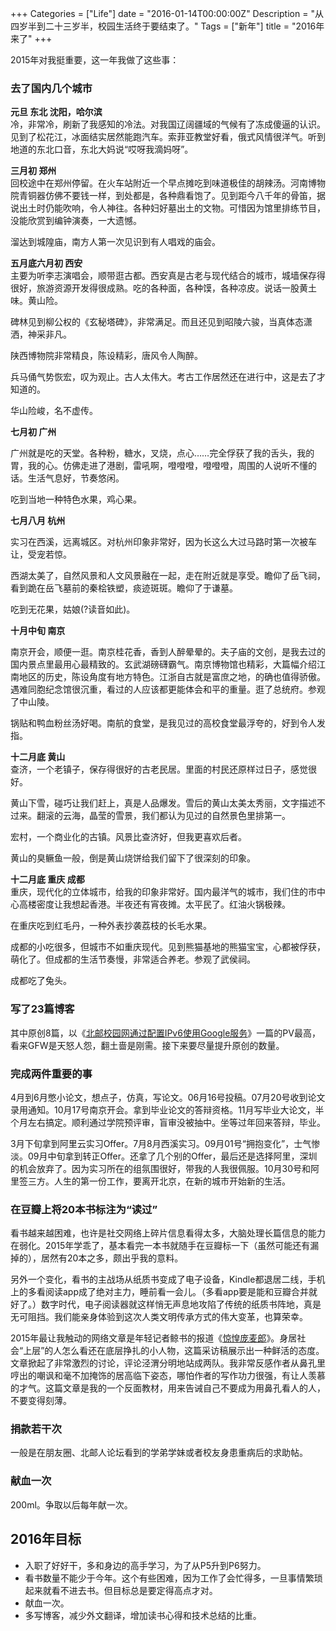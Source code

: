 +++
Categories = ["Life"]
date =  "2016-01-14T00:00:00Z"
Description = "从四岁半到二十三岁半，校园生活终于要结束了。"
Tags = ["新年"]
title =  "2016年来了"
+++

2015年对我挺重要，这一年我做了这些事：    

### 去了国内几个城市     

**元旦 东北 沈阳，哈尔滨**     
冷，非常冷，刷新了我感知的冷法。对我国辽阔疆域的气候有了冻成傻逼的认识。见到了松花江，冰面结实居然能跑汽车。索菲亚教堂好看，俄式风情很洋气。听到地道的东北口音，东北大妈说“哎呀我滴妈呀”。    

**三月初 郑州**    
回校途中在郑州停留。在火车站附近一个早点摊吃到味道极佳的胡辣汤。河南博物院青铜器仿佛不要钱一样，到处都是，各种鼎看饱了。见到距今八千年的骨笛，据说出土时仍能吹响，令人神往。各种妇好墓出土的文物。可惜因为馆里排练节目，没能欣赏到编钟演奏，一大遗憾。    
    
溜达到城隍庙，南方人第一次见识到有人唱戏的庙会。     

**五月底六月初 西安**     
主要为听李志演唱会，顺带逛古都。西安真是古老与现代结合的城市，城墙保存得很好，旅游资源开发得很成熟。吃的各种面，各种馍，各种凉皮。说话一股黄土味。黄山险。    

碑林见到柳公权的《玄秘塔碑》，非常满足。而且还见到昭陵六骏，当真体态潇洒，神采非凡。     
     
陕西博物院非常精良，陈设精彩，唐风令人陶醉。    
      
兵马俑气势恢宏，叹为观止。古人太伟大。考古工作居然还在进行中，这是去了才知道的。     
     
华山险峻，名不虚传。      

**七月初 广州**     
     
广州就是吃的天堂。各种粉，糖水，叉烧，点心……完全俘获了我的舌头，我的胃，我的心。仿佛走进了港剧，雷吼啊，噔噔噔，噔噔噔，周围的人说听不懂的话。生活气息好，节奏悠闲。     
    
吃到当地一种特色水果，鸡心果。    

**七月八月 杭州**     
     
实习在西溪，远离城区。对杭州印象非常好，因为长这么大过马路时第一次被车让，受宠若惊。     
     
西湖太美了，自然风景和人文风景融在一起，走在附近就是享受。瞻仰了岳飞祠，看到跪在岳飞墓前的秦桧铁塑，痰迹斑斑。瞻仰了于谦墓。    
     
吃到无花果，姑娘(?读音如此)。    

**十月中旬 南京**    
     
南京开会，顺便一逛。南京桂花香，香到人醉晕晕的。夫子庙的文创，是我去过的国内景点里最用心最精致的。玄武湖磅礴霸气。南京博物馆也精彩，大篇幅介绍江南地区的历史，陈设角度有地方特色。江浙自古就是富庶之地，的确也值得骄傲。遇难同胞纪念馆很沉重，看过的人应该都更能体会和平的重量。逛了总统府。参观了中山陵。    
     

锅贴和鸭血粉丝汤好喝。南航的食堂，是我见过的高校食堂最浮夸的，好到令人发指。    

**十二月底 黄山**     
查济，一个老镇子，保存得很好的古老民居。里面的村民还原样过日子，感觉很好。     
 
黄山下雪，碰巧让我们赶上，真是人品爆发。雪后的黄山太美太秀丽，文字描述不过来。翻滚的云海，晶莹的雪景，我们都认为见过的自然景色里排第一。     
     

宏村，一个商业化的古镇。风景比查济好，但我更喜欢后者。      
  
黄山的臭鳜鱼一般，倒是黄山烧饼给我们留下了很深刻的印象。    

**十二月底 重庆 成都**     
重庆，现代化的立体城市，给我的印象非常好。国内最洋气的城市，我们住的市中心高楼密度让我想起香港。半夜还有宵夜摊。太平民了。红油火锅极辣。     

在重庆吃到红毛丹，一种外表抄袭荔枝的长毛水果。     

成都的小吃很多，但城市不如重庆现代。见到熊猫基地的熊猫宝宝，心都被俘获，萌化了。但成都的生活节奏慢，非常适合养老。参观了武侯祠。      

成都吃了兔头。      

### 写了23篇博客
其中原创8篇，以《[北邮校园网通过配置IPv6使用Google服务](http://blog.yuantops.com/tech/config-ipv6-to-bypass-gfw-in-bupt)》一篇的PV最高，看来GFW是天怒人怨，翻土啬是刚需。接下来要尽量提升原创的数量。     

### 完成两件重要的事     
4月到6月憋小论文，想点子，仿真，写论文。06月16号投稿。07月20号收到论文录用通知。10月17号南京开会。拿到毕业论文的答辩资格。11月写毕业大论文，半个月左右搞定。顺利通过学院预评审，盲审没被抽中。坐等过年回来答辩，毕业。     

3月下旬拿到阿里云实习Offer。7月8月西溪实习。09月01号“拥抱变化”，士气惨淡。09月中旬拿到转正Offer。还拿了几个别的Offer，最后还是选择阿里，深圳的机会放弃了。因为实习所在的组氛围很好，带我的人我很佩服。10月30号和阿里签三方。人生的第一份工作，要离开北京，在新的城市开始新的生活。     

### 在豆瓣上将20本书标注为“读过”     
看书越来越困难，也许是社交网络上碎片信息看得太多，大脑处理长篇信息的能力在弱化。2015年学乖了，基本看完一本书就随手在豆瓣标一下（虽然可能还有漏掉的），居然有20本之多，颇出乎我的意料。     

另外一个变化，看书的主战场从纸质书变成了电子设备，Kindle都退居二线，手机上的多看阅读app成了绝对主力，睡前看一会儿。（多看app要是能和豆瓣合并就好了。）数字时代，电子阅读器就这样悄无声息地攻陷了传统的纸质书阵地，真是无可阻挡。我们能亲身体验到这次人类文明传承方式的伟大变革，也算荣幸。      
     
2015年最让我触动的网络文章是年轻记者鲸书的报道《[惊惶庞麦郎](http://ent.sina.com.cn/y/w/2015-01-14/11454273129.shtml)》。身居社会“上层”的人怎么看还在底层挣扎的小人物，这篇采访稿展示出一种鲜活的态度。文章掀起了非常激烈的讨论，评论泾渭分明地站成两队。我非常反感作者从鼻孔里哼出的嘲讽和毫不加掩饰的居高临下姿态，哪怕作者的写作功力很强，有让人羡慕的才气。这篇文章是我的一个反面教材，用来告诫自己不要成为用鼻孔看人的人，不要变得刻薄。    

### 捐款若干次    
一般是在朋友圈、北邮人论坛看到的学弟学妹或者校友身患重病后的求助帖。    

### 献血一次
200ml。争取以后每年献一次。     

## 2016年目标
- 入职了好好干，多和身边的高手学习，为了从P5升到P6努力。    
- 看书数量不能少于今年。这个有些困难，因为工作了会忙得多，一旦事情繁琐起来就看不进去书。但目标总是要定得高点才对。     
- 献血一次。     
- 多写博客，减少外文翻译，增加读书心得和技术总结的比重。     

